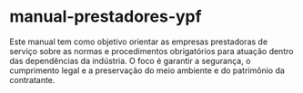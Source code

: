# manual-prestadores-ypf
Este manual tem como objetivo orientar as empresas prestadoras de serviço sobre as normas e procedimentos obrigatórios para atuação dentro das dependências da indústria. O foco é garantir a segurança, o cumprimento legal e a preservação do meio ambiente e do patrimônio da contratante.

